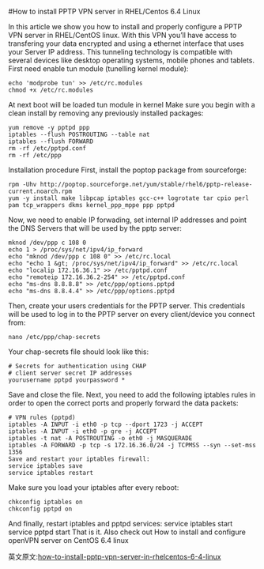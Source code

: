 #How to install PPTP VPN server in RHEL/Centos 6.4 Linux

In this article we show you how to install and properly configure a PPTP VPN server in RHEL/CentOS linux. With this VPN you’ll have access to transfering your data encrypted and using a ethernet interface that uses your Server IP address. This tunneling technology is compatible with several devices like desktop operating systems, mobile phones and tablets.
First need enable tun module (tunelling kernel module):

```Shell
echo 'modprobe tun' >> /etc/rc.modules
chmod +x /etc/rc.modules
```

At next boot will be loaded tun module in kernel
Make sure you begin with a clean install by removing any previously installed packages:
```Shell
yum remove -y pptpd ppp
iptables --flush POSTROUTING --table nat
iptables --flush FORWARD
rm -rf /etc/pptpd.conf
rm -rf /etc/ppp
```
Installation procedure
First, install the poptop package from sourceforge:
```Shell
rpm -Uhv http://poptop.sourceforge.net/yum/stable/rhel6/pptp-release-current.noarch.rpm
yum -y install make libpcap iptables gcc-c++ logrotate tar cpio perl pam tcp_wrappers dkms kernel_ppp_mppe ppp pptpd
```

Now, we need to enable IP forwading, set internal IP addresses and point the DNS Servers that will be used by the pptp server:
```Shell
mknod /dev/ppp c 108 0
echo 1 > /proc/sys/net/ipv4/ip_forward
echo "mknod /dev/ppp c 108 0" >> /etc/rc.local
echo "echo 1 &gt; /proc/sys/net/ipv4/ip_forward" >> /etc/rc.local
echo "localip 172.16.36.1" >> /etc/pptpd.conf
echo "remoteip 172.16.36.2-254" >> /etc/pptpd.conf
echo "ms-dns 8.8.8.8" >> /etc/ppp/options.pptpd
echo "ms-dns 8.8.4.4" >> /etc/ppp/options.pptpd
```

Then, create your users credentials for the PPTP server. This credentials will be used to log in to the PPTP server on every client/device you connect from:

```Shell
nano /etc/ppp/chap-secrets
```

Your chap-secrets file should look like this:
```Shell
# Secrets for authentication using CHAP
# client server secret IP addresses
yourusername pptpd yourpassword *
```
Save and close the file.
Next, you need to add the following iptables rules in order to open the correct ports and properly forward the data packets:

```Shell
# VPN rules (pptpd)
iptables -A INPUT -i eth0 -p tcp --dport 1723 -j ACCEPT
iptables -A INPUT -i eth0 -p gre -j ACCEPT
iptables -t nat -A POSTROUTING -o eth0 -j MASQUERADE
iptables -A FORWARD -p tcp -s 172.16.36.0/24 -j TCPMSS --syn --set-mss 1356
Save and restart your iptables firewall:
service iptables save
service iptables restart
```

Make sure you load your iptables after every reboot:
```Shell
chkconfig iptables on
chkconfig pptpd on
```
And finally, restart iptables and pptpd services:
service iptables start
service pptpd start
That is it.
Also check out How to install and configure openVPN server on CentOS 6.4 linux

英文原文:[how-to-install-pptp-vpn-server-in-rhelcentos-6-4-linux](http://lintut.com/how-to-install-pptp-vpn-server-in-rhelcentos-6-4-linux/)
